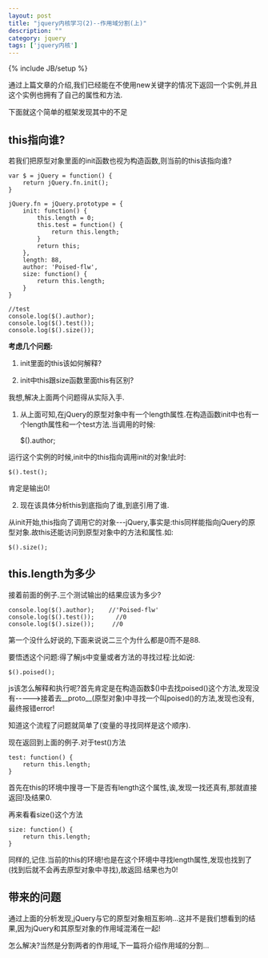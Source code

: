 ```yaml
---
layout: post
title: "jquery内核学习(2)--作用域分割(上)"
description: ""
category: jquery
tags: ['jquery内核']
---
```

{% include JB/setup %}

通过上篇文章的介绍,我们已经能在不使用new关键字的情况下返回一个实例,并且这个实例也拥有了自己的属性和方法.

下面就这个简单的框架发现其中的不足

## this指向谁?

若我们把原型对象里面的init函数也视为构造函数,则当前的this该指向谁?

    var $ = jQuery = function() {
        return jQuery.fn.init();
    }

    jQuery.fn = jQuery.prototype = {
        init: function() {
            this.length = 0;
            this.test = function() {
                return this.length;
            }
            return this;
        },
        length: 88,
        author: 'Poised-flw',
        size: function() {
            return this.length;
        }
    }

    //test
    console.log($().author);    
    console.log($().test());
    console.log($().size());
<!--more--> 

**考虑几个问题:**

1. init里面的this该如何解释?

2. init中this跟size函数里面this有区别?　

我想,解决上面两个问题得从实际入手.

1. 从上面可知,在jQuery的原型对象中有一个length属性.在构造函数init中也有一个length属性和一个test方法.当调用的时候:

    $().author;

运行这个实例的时候,init中的this指向调用init的对象!此时:

    $().test();

肯定是输出0!

2. 现在该具体分析this到底指向了谁,到底引用了谁.

从init开始,this指向了调用它的对象---jQuery,事实是:this同样能指向jQuery的原型对象.故this还能访问到原型对象中的方法和属性.如:

    $().size();

## this.length为多少

接着前面的例子.三个测试输出的结果应该为多少?

    console.log($().author);    //'Poised-flw'
    console.log($().test());      //0
    console.log($().size());     //0 

第一个没什么好说的,下面来说说二三个为什么都是0而不是88.

要悟透这个问题:得了解js中变量或者方法的寻找过程:比如说:

    $().poised();

js该怎么解释和执行呢?首先肯定是在构造函数$()中去找poised()这个方法,发现没有----->接着去__proto__(原型对象)中寻找一个叫poised()的方法,发现也没有,最终报错error!

知道这个流程了问题就简单了(变量的寻找同样是这个顺序).

现在返回到上面的例子.对于test()方法

    test: function() {
        return this.length;
    }

首先在this的环境中搜寻一下是否有length这个属性,诶,发现一找还真有,那就直接返回!及结果0.

再来看看size()这个方法

    size: function() {
        return this.length;
    }

同样的,记住.当前的this的环境!也是在这个环境中寻找length属性,发现也找到了(找到后就不会再去原型对象中寻找),故返回.结果也为0!

## 带来的问题

通过上面的分析发现,jQuery与它的原型对象相互影响...这并不是我们想看到的结果,因为jQuery和其原型对象的作用域混淆在一起!

怎么解决?当然是分割两者的作用域,下一篇将介绍作用域的分割...
